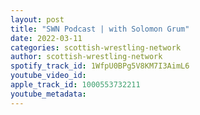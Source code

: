 ```yaml
---
layout: post
title: "SWN Podcast | with Solomon Grum"
date: 2022-03-11
categories: scottish-wrestling-network
author: scottish-wrestling-network
spotify_track_id: 1WfpU0BPg5V8KM7I3AimL6
youtube_video_id: 
apple_track_id: 1000553732211
youtube_metadata: 
---
```

